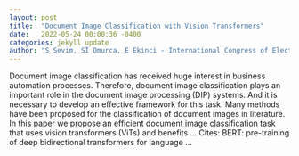 ```yaml
---
layout: post
title:  "Document Image Classification with Vision Transformers"
date:   2022-05-24 00:00:36 -0400
categories: jekyll update
author: "S Sevim, Sİ Omurca, E Ekinci - International Congress of Electrical and Computer …, 2022"
---
```

Document image classification has received huge interest in business automation processes. Therefore, document image classification plays an important role in the document image processing (DIP) systems. And it is necessary to develop an effective framework for this task. Many methods have been proposed for the classification of document images in literature. In this paper we propose an efficient document image classification task that uses vision transformers (ViTs) and benefits … Cites: ‪BERT: pre-training of deep bidirectional transformers for language …‬